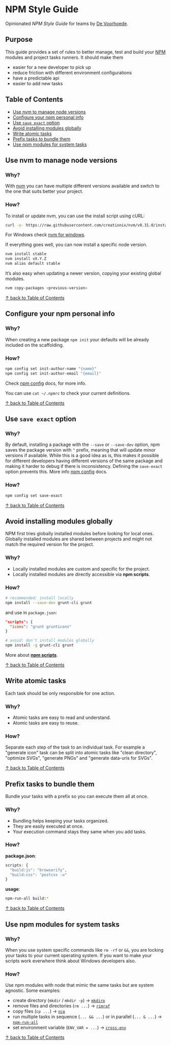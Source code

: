 # NPM Style Guide

Opinionated ​*NPM Style Guide*​ for teams by [De Voorhoede](https://twitter.com/devoorhoede).

## Purpose

This guide provides a set of rules to better manage, test and build your [NPM](https://npmjs.org) modules and project tasks runners. It should make them

* easier for a new developer to pick up
* reduce friction with different environment configurations
* have a predictable api
* easier to add new tasks

## Table of Contents

* [Use nvm to manage node versions](#use-nvm-to-manage-node-versions)
* [Configure your npm personal info](#configure-your-npm-personal-info)
* [Use `save exact` option](#use-save-exact-option)
* [Avoid installing modules globally](#avoid-installing-modules-globally)
* [Write atomic tasks](#write-atomic-tasks)
* [Prefix tasks to bundle them](#prefix-tasks-to-bundle-them)
* [Use npm modules for system tasks](#use-npm-modules-for-system-tasks)


## Use nvm to manage node versions 

### Why?

With [nvm](https://github.com/creationix/nvm) you can have multiple different versions available and switch to the one that suits better your project.

### How?

To install or update nvm, you can use the install script using cURL:

```bash
curl -o- https://raw.githubusercontent.com/creationix/nvm/v0.31.0/install.sh | bash
```

For Windows check [nvm for windows](https://github.com/coreybutler/nvm-windows).


If everything goes well, you can now install a specific node version.

```bash
nvm install stable
nvm install vX.Y.Z
nvm alias default stable
``` 

It’s also easy when updating a newer version, copying your existing global modules.

```bash
nvm copy-packages <previous-version>
```

[↑ back to Table of Contents](#table-of-contents)

## Configure your npm personal info 

### Why?

When creating a new package `npm init` your defaults will be already included on the scaffolding.

### How?

```bash
npm config set init-author-name "{name}"
npm config set init-author-email "{email}"
```

Check [npm config](https://docs.npmjs.com/misc/config#init-module) docs, for more info.

You can use `cat ~/.npmrc` to check your current definitions.  

[↑ back to Table of Contents](#table-of-contents)

## Use `save exact` option

### Why?

By default, installing a package with the `--save` or `--save-dev` option, npm saves the package version with `^` prefix, meaning that will update minor versions if available. While this is a good idea as is, this makes it possible for different developers having different versions of the same package and making it harder to debug if there is inconsistency. Defining the `save-exact` option prevents this. More info [npm config](https://docs.npmjs.com/misc/config#save-exact) docs.

### How?

```bash
npm config set save-exact
```

[↑ back to Table of Contents](#table-of-contents)

## Avoid installing modules globally

NPM first tries globally installed modules before looking for local ones. Globally installed modules are shared between projects and might not match the required version for the project.

### Why?

* Locally installed modules are custom and specific for the project.
* Locally installed modules are directly accessible via **npm scripts**.


### How?

```bash
# recommended: install locally
npm install --save-dev grunt-cli grunt
```
and use in `package.json`:
```json
"scripts": {
  "icons": "grunt grunticons"
}
```
```bash
# avoid: don't install modules globally
npm install -g grunt-cli grunt
```

More about [**npm scripts**](https://docs.npmjs.com/misc/scripts).

[↑ back to Table of Contents](#table-of-contents)

## Write atomic tasks

Each task should be only responsible for one action. 

### Why?

* Atomic tasks are easy to read and understand.
* Atomic tasks are easy to reuse.

### How?

Separate each step of the task to an individual task. For example a "generate icon" task can be split into atomic tasks like "clean directory", "optimize SVGs", "generate PNGs" and "generate data-uris for SVGs".


[↑ back to Table of Contents](#table-of-contents)

## Prefix tasks to bundle them

Bundle your tasks with a prefix so you can execute them all at once.

### Why?

* Bundling helps keeping your tasks organized.
* They are easily executed at once.
* Your execution command stays they same when you add tasks.

### How?

**package.json**:
``` js
scripts: {
  "build:js": "browserify",
  "build:css": "postcss -u"
}
```

**usage**:
``` bash
npm-run-all build:*
```

[↑ back to Table of Contents](#table-of-contents)

## Use npm modules for system tasks

### Why?

When you use system specific commands like `rm -rf` or `&&`, you are locking your tasks to your current operating system. If you want to make your scripts work everwhere think about Windows developers also.

### How?

Use npm modules with node that mimic the same tasks but are system agnostic. Some examples:

* create directory (`mkdir` / `mkdir -p`) -> [`mkdirp`](https://www.npmjs.com/package/mkdirp)
* remove files and directories (`rm ...`) -> [`rimraf`](https://www.npmjs.com/package/rimraf)
* copy files (`cp ...`) -> [`ncp`](https://www.npmjs.com/package/ncp)
* run multiple tasks in sequence (`... && ...`) or in parallel (`... & ...`) -> [`npm-run-all`](https://www.npmjs.com/package/npm-run-all)
* set environment variable (`ENV_VAR = ...`) -> [`cross-env`](https://www.npmjs.com/package/cross-env)

[↑ back to Table of Contents](#table-of-contents)